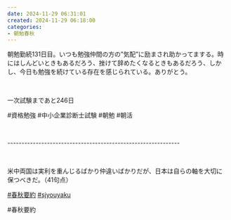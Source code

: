 ```yaml
---
date: 2024-11-29 06:31:01
created: 2024-11-29 06:18:00
categories:
- 朝勉春秋
---
```


朝勉勤続131日目。いつも勉強仲間の方の”気配”に励まされ助かってまする。時にはしんどいときもあるだろう、挫けて辞めたくなるときもあるだろう、しかし、今日も勉強を続けている存在を感じられている。ありがとう。

<br>

一次試験まであと246日

#資格勉強 #中小企業診断士試験 #朝勉 #朝活

<br>

\-------------------------------------------------------------

<br>

米中両国は実利を重んじるばかり仲違いばかりだが、日本は自らの軸を大切に保つべきだ。（41句点）  

[#春秋要約](https://x.com/hashtag/%E6%98%A5%E7%A7%8B%E8%A6%81%E7%B4%84?src=hashtag_click) [#sjyouyaku](https://x.com/hashtag/sjyouyaku?src=hashtag_click)

#春秋要約